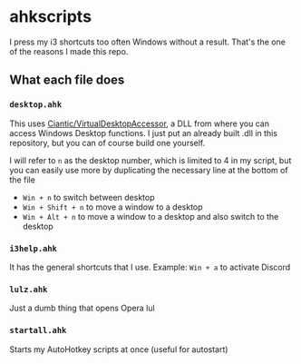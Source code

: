 # ahkscripts

I press my i3 shortcuts too often Windows without a result. That's the one of the reasons I made this repo.

## What each file does

### `desktop.ahk`

This uses [Ciantic/VirtualDesktopAccessor][1], a DLL from where you can access Windows Desktop functions. I just put an already built .dll in this repository, but you can of course build one yourself.

I will refer to `n` as the desktop number, which is limited to 4 in my script, but you can easily use more by duplicating the necessary line at the bottom of the file

- `Win + n` to switch between desktop
- `Win + Shift + n` to move a window to a desktop
- `Win + Alt + n` to move a window to a desktop and also switch to the desktop

### `i3help.ahk`

It has the general shortcuts that I use. Example: `Win + a` to activate Discord

### `lulz.ahk`

Just a dumb thing that opens Opera lul

### `startall.ahk`

Starts my AutoHotkey scripts at once (useful for autostart)

[1]: https://github.com/Ciantic/VirtualDesktopAccessor
